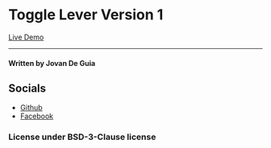 # Toggle Lever Version 1

[Live Demo](https://jxmked.github.io/Random-Web-Ideas/Toggle%20-%20Lever%20-%20v1/)

----

#### Written by Jovan De Guia

## Socials

- [Github](https://github.com/jxmked)
- [Facebook](https://www.facebook.com/deguia25)

### License under BSD-3-Clause license
